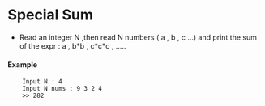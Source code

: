 # Special Sum

- Read an integer N ,then read N numbers ( a , b , c …) and print the sum of the expr : a , b\*b , c\*c\*c , …..
#### Example
```
    Input N : 4
    Input N nums : 9 3 2 4
    >> 282
```